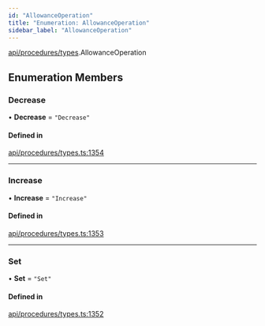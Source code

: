 ```yaml
---
id: "AllowanceOperation"
title: "Enumeration: AllowanceOperation"
sidebar_label: "AllowanceOperation"
---
```


[api/procedures/types](../../../../../modules/API/Procedures/Types/Types.md).AllowanceOperation

## Enumeration Members

### Decrease

• **Decrease** = ``"Decrease"``

#### Defined in

[api/procedures/types.ts:1354](https://github.com/PolymeshAssociation/polymesh-sdk/blob/654b99c8d/src/api/procedures/types.ts#L1354)

___

### Increase

• **Increase** = ``"Increase"``

#### Defined in

[api/procedures/types.ts:1353](https://github.com/PolymeshAssociation/polymesh-sdk/blob/654b99c8d/src/api/procedures/types.ts#L1353)

___

### Set

• **Set** = ``"Set"``

#### Defined in

[api/procedures/types.ts:1352](https://github.com/PolymeshAssociation/polymesh-sdk/blob/654b99c8d/src/api/procedures/types.ts#L1352)
